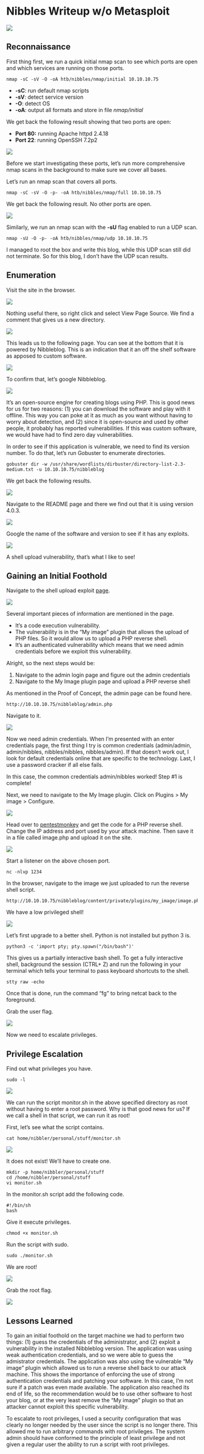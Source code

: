 # Nibbles Writeup w/o Metasploit

![](https://miro.medium.com/max/570/1*2VjSh0oCcyX65RPaFHhtrg.png)

## Reconnaissance <a id="38e3"></a>

First thing first, we run a quick initial nmap scan to see which ports are open and which services are running on those ports.

```text
nmap -sC -sV -O -oA htb/nibbles/nmap/initial 10.10.10.75
```

* **-sC**: run default nmap scripts
* **-sV**: detect service version
* **-O**: detect OS
* **-oA**: output all formats and store in file _nmap/initial_

We get back the following result showing that two ports are open:

* **Port 80:** running Apache httpd 2.4.18
* **Port 22**: running OpenSSH 7.2p2

![](https://miro.medium.com/max/937/1*7oP4YyrV76UDbNOq2ToxSg.png)

Before we start investigating these ports, let’s run more comprehensive nmap scans in the background to make sure we cover all bases.

Let’s run an nmap scan that covers all ports.

```text
nmap -sC -sV -O -p- -oA htb/nibbles/nmap/full 10.10.10.75
```

We get back the following result. No other ports are open.

![](https://miro.medium.com/max/941/1*SRhDq1EETKpOoWKYYRxIOw.png)

Similarly, we run an nmap scan with the **-sU** flag enabled to run a UDP scan.

```text
nmap -sU -O -p- -oA htb/nibbles/nmap/udp 10.10.10.75
```

I managed to root the box and write this blog, while this UDP scan still did not terminate. So for this blog, I don’t have the UDP scan results.

## Enumeration <a id="a8fc"></a>

Visit the site in the browser.

![](https://miro.medium.com/max/547/1*3FrcGEygHlOwyJbv1AuswQ.png)

Nothing useful there, so right click and select View Page Source. We find a comment that gives us a new directory.

![](https://miro.medium.com/max/519/1*1-dNWnBc1dnTpx5kJniw-Q.png)

This leads us to the following page. You can see at the bottom that it is powered by Nibbleblog. This is an indication that it an off the shelf software as apposed to custom software.

![](https://miro.medium.com/max/877/1*LxRNevTy-KZ_yg6vWGflvw.png)

To confirm that, let’s google Nibbleblog.

![](https://miro.medium.com/max/807/1*UO3yRXkP0HipFv8npZRxYg.png)

It’s an open-source engine for creating blogs using PHP. This is good news for us for two reasons: \(1\) you can download the software and play with it offline. This way you can poke at it as much as you want without having to worry about detection, and \(2\) since it is open-source and used by other people, it probably has reported vulnerabilities. If this was custom software, we would have had to find zero day vulnerabilities.

In order to see if this application is vulnerable, we need to find its version number. To do that, let’s run Gobuster to enumerate directories.

```text
gobuster dir -w /usr/share/wordlists/dirbuster/directory-list-2.3-medium.txt -u 10.10.10.75/nibbleblog
```

We get back the following results.

![](https://miro.medium.com/max/722/1*tGAlyo0Pvcf-QncC-VE0_w.png)

Navigate to the README page and there we find out that it is using version 4.0.3.

![](https://miro.medium.com/max/537/1*EHgucHzzcceVLkf_-8VKCA.png)

Google the name of the software and version to see if it has any exploits.

![](https://miro.medium.com/max/790/1*mpm3Gw2cn-8mbjMPLRxfxg.png)

A shell upload vulnerability, that’s what I like to see!

## Gaining an Initial Foothold <a id="1d2f"></a>

Navigate to the shell upload exploit [page](https://packetstormsecurity.com/files/133425/NibbleBlog-4.0.3-Shell-Upload.html).

![](https://miro.medium.com/max/654/1*1xbLN6TDATKP4gWtyd7t1A.png)

Several important pieces of information are mentioned in the page.

* It’s a code execution vulnerability.
* The vulnerability is in the “My image” plugin that allows the upload of PHP files. So it would allow us to upload a PHP reverse shell.
* It’s an authenticated vulnerability which means that we need admin credentials before we exploit this vulnerability.

Alright, so the next steps would be:

1. Navigate to the admin login page and figure out the admin credentials
2. Navigate to the My Image plugin page and upload a PHP reverse shell

As mentioned in the Proof of Concept, the admin page can be found here.

```text
http://10.10.10.75/nibbleblog/admin.php
```

Navigate to it.

![](https://miro.medium.com/max/753/1*Z8SER-sJTBzlRRONNBgvZg.png)

Now we need admin credentials. When I’m presented with an enter credentials page, the first thing I try is common credentials \(admin/admin, admin/nibbles, nibbles/nibbles, nibbles/admin\). If that doesn’t work out, I look for default credentials online that are specific to the technology. Last, I use a password cracker if all else fails.

In this case, the common credentials admin/nibbles worked! Step \#1 is complete!

Next, we need to navigate to the My Image plugin. Click on Plugins &gt; My image &gt; Configure.

![](https://miro.medium.com/max/754/1*sPkbF7c0jH5LYlM-lL_dQA.png)

Head over to [pentestmonkey](http://pentestmonkey.net/tools/web-shells/php-reverse-shell) and get the code for a PHP reverse shell. Change the IP address and port used by your attack machine. Then save it in a file called image.php and upload it on the site.

![](https://miro.medium.com/max/769/1*c8cnf_SINB2LNmkqDRL_WA.png)

Start a listener on the above chosen port.

```text
nc -nlvp 1234
```

In the browser, navigate to the image we just uploaded to run the reverse shell script.

```text
http://10.10.10.75/nibbleblog/content/private/plugins/my_image/image.php
```

We have a low privileged shell!

![](https://miro.medium.com/max/720/1*lZL8xDkL_Mh-CW2kO7buJA.png)

Let’s first upgrade to a better shell. Python is not installed but python 3 is.

```text
python3 -c 'import pty; pty.spawn("/bin/bash")'
```

This gives us a partially interactive bash shell. To get a fully interactive shell, background the session \(CTRL+ Z\) and run the following in your terminal which tells your terminal to pass keyboard shortcuts to the shell.

```text
stty raw -echo
```

Once that is done, run the command “fg” to bring netcat back to the foreground.

Grab the user flag.

![](https://miro.medium.com/max/530/1*WmmNZ9MV9MeEVFKbEkGYEg.png)

Now we need to escalate privileges.

## Privilege Escalation <a id="cc00"></a>

Find out what privileges you have.

```text
sudo -l
```

![](https://miro.medium.com/max/722/1*j20Aa5lZrmYgZSu9ffGncQ.png)

We can run the script monitor.sh in the above specified directory as root without having to enter a root password. Why is that good news for us? If we call a shell in that script, we can run it as root!

First, let’s see what the script contains.

```text
cat home/nibbler/personal/stuff/monitor.sh
```

![](https://miro.medium.com/max/666/1*udPCq0mgasnrSF34S3jVyA.png)

It does not exist! We’ll have to create one.

```text
mkdir -p home/nibbler/personal/stuff
cd /home/nibbler/personal/stuff
vi monitor.sh
```

In the monitor.sh script add the following code.

```text
#!/bin/sh
bash
```

Give it execute privileges.

```text
chmod +x monitor.sh
```

Run the script with sudo.

```text
sudo ./monitor.sh
```

We are root!

![](https://miro.medium.com/max/476/1*dpF0oqvXpZG8l1gMDzaRyw.png)

Grab the root flag.

![](https://miro.medium.com/max/627/1*9ZfNdV8fbeS_ufYSsta6GQ.png)

## Lessons Learned <a id="0914"></a>

To gain an initial foothold on the target machine we had to perform two things: \(1\) guess the credentials of the administrator, and \(2\) exploit a vulnerability in the installed Nibbleblog version. The application was using weak authentication credentials, and so we were able to guess the admistrator credentials. The application was also using the vulnerable “My image” plugin which allowed us to run a reverse shell back to our attack machine. This shows the importance of enforcing the use of strong authentication credentials and patching your software. In this case, I’m not sure if a patch was even made available. The application also reached its end of life, so the recommendation would be to use other software to host your blog, or at the very least remove the “My image” plugin so that an attacker cannot exploit this specific vulnerability.

To escalate to root privileges, I used a security configuration that was clearly no longer needed by the user since the script is no longer there. This allowed me to run arbitrary commands with root privileges. The system admin should have conformed to the principle of least privilege and not given a regular user the ability to run a script with root privileges.

